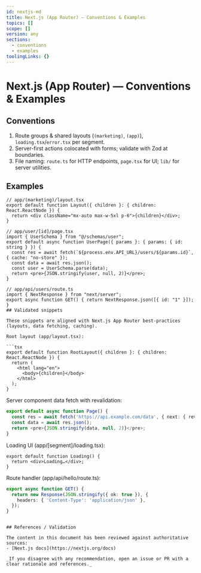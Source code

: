 ```yaml
---
id: nextjs-md
title: Next.js (App Router) — Conventions & Examples
topics: []
scope: []
version: any
sections:
  - conventions
  - examples
toolingLinks: {}
---
```


# Next.js (App Router) — Conventions & Examples

## Conventions

1. Route groups & shared layouts (`(marketing)`, `(app)`), `loading.tsx`/`error.tsx` per segment.
2. Server-first actions colocated with forms; validate with Zod at boundaries.
3. File naming: `route.ts` for HTTP endpoints, `page.tsx` for UI; `lib/` for server utilities.

## Examples

```tsx
// app/(marketing)/layout.tsx
export default function Layout({ children }: { children: React.ReactNode }) {
  return <div className="mx-auto max-w-5xl p-6">{children}</div>;
}

// app/user/[id]/page.tsx
import { UserSchema } from "@/schemas/user";
export default async function UserPage({ params }: { params: { id: string } }) {
  const res = await fetch(`${process.env.API_URL}/users/${params.id}`, { cache: "no-store" });
  const data = await res.json();
  const user = UserSchema.parse(data);
  return <pre>{JSON.stringify(user, null, 2)}</pre>;
}

// app/api/users/route.ts
import { NextResponse } from "next/server";
export async function GET() { return NextResponse.json([{ id: "1" }]); }
## Validated snippets

These snippets are aligned with Next.js App Router best-practices (layouts, data fetching, caching).

Root layout (app/layout.tsx):

```tsx
export default function RootLayout({ children }: { children: React.ReactNode }) {
  return (
    <html lang="en">
      <body>{children}</body>
    </html>
  );
}
```

Server component data fetch with revalidation:

```ts
export default async function Page() {
  const res = await fetch('https://api.example.com/data', { next: { revalidate: 60 } });
  const data = await res.json();
  return <pre>{JSON.stringify(data, null, 2)}</pre>;
}
```

Loading UI (app/[segment]/loading.tsx):

```tsx
export default function Loading() {
  return <div>Loading…</div>;
}
```
Route handler (app/api/hello/route.ts):

```ts
export async function GET() {
  return new Response(JSON.stringify({ ok: true }), {
    headers: { 'Content-Type': 'application/json' },
  });
}
```

```

## References / Validation

The content in this document has been reviewed against authoritative sources:
- [Next.js docs](https://nextjs.org/docs)

_If you disagree with any recommendation, open an issue or PR with a clear rationale and references._

```
